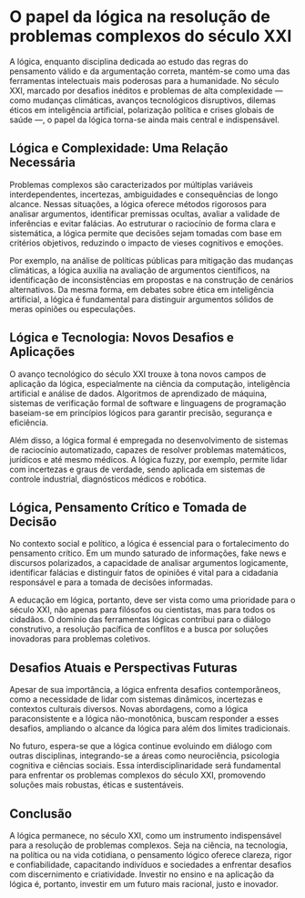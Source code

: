 # O papel da lógica na resolução de problemas complexos do século XXI

A lógica, enquanto disciplina dedicada ao estudo das regras do pensamento válido e da argumentação correta, mantém-se como uma das ferramentas intelectuais mais poderosas para a humanidade. No século XXI, marcado por desafios inéditos e problemas de alta complexidade — como mudanças climáticas, avanços tecnológicos disruptivos, dilemas éticos em inteligência artificial, polarização política e crises globais de saúde —, o papel da lógica torna-se ainda mais central e indispensável.

## Lógica e Complexidade: Uma Relação Necessária

Problemas complexos são caracterizados por múltiplas variáveis interdependentes, incertezas, ambiguidades e consequências de longo alcance. Nessas situações, a lógica oferece métodos rigorosos para analisar argumentos, identificar premissas ocultas, avaliar a validade de inferências e evitar falácias. Ao estruturar o raciocínio de forma clara e sistemática, a lógica permite que decisões sejam tomadas com base em critérios objetivos, reduzindo o impacto de vieses cognitivos e emoções.

Por exemplo, na análise de políticas públicas para mitigação das mudanças climáticas, a lógica auxilia na avaliação de argumentos científicos, na identificação de inconsistências em propostas e na construção de cenários alternativos. Da mesma forma, em debates sobre ética em inteligência artificial, a lógica é fundamental para distinguir argumentos sólidos de meras opiniões ou especulações.

## Lógica e Tecnologia: Novos Desafios e Aplicações

O avanço tecnológico do século XXI trouxe à tona novos campos de aplicação da lógica, especialmente na ciência da computação, inteligência artificial e análise de dados. Algoritmos de aprendizado de máquina, sistemas de verificação formal de software e linguagens de programação baseiam-se em princípios lógicos para garantir precisão, segurança e eficiência.

Além disso, a lógica formal é empregada no desenvolvimento de sistemas de raciocínio automatizado, capazes de resolver problemas matemáticos, jurídicos e até mesmo médicos. A lógica fuzzy, por exemplo, permite lidar com incertezas e graus de verdade, sendo aplicada em sistemas de controle industrial, diagnósticos médicos e robótica.

## Lógica, Pensamento Crítico e Tomada de Decisão

No contexto social e político, a lógica é essencial para o fortalecimento do pensamento crítico. Em um mundo saturado de informações, fake news e discursos polarizados, a capacidade de analisar argumentos logicamente, identificar falácias e distinguir fatos de opiniões é vital para a cidadania responsável e para a tomada de decisões informadas.

A educação em lógica, portanto, deve ser vista como uma prioridade para o século XXI, não apenas para filósofos ou cientistas, mas para todos os cidadãos. O domínio das ferramentas lógicas contribui para o diálogo construtivo, a resolução pacífica de conflitos e a busca por soluções inovadoras para problemas coletivos.

## Desafios Atuais e Perspectivas Futuras

Apesar de sua importância, a lógica enfrenta desafios contemporâneos, como a necessidade de lidar com sistemas dinâmicos, incertezas e contextos culturais diversos. Novas abordagens, como a lógica paraconsistente e a lógica não-monotônica, buscam responder a esses desafios, ampliando o alcance da lógica para além dos limites tradicionais.

No futuro, espera-se que a lógica continue evoluindo em diálogo com outras disciplinas, integrando-se a áreas como neurociência, psicologia cognitiva e ciências sociais. Essa interdisciplinaridade será fundamental para enfrentar os problemas complexos do século XXI, promovendo soluções mais robustas, éticas e sustentáveis.

## Conclusão

A lógica permanece, no século XXI, como um instrumento indispensável para a resolução de problemas complexos. Seja na ciência, na tecnologia, na política ou na vida cotidiana, o pensamento lógico oferece clareza, rigor e confiabilidade, capacitando indivíduos e sociedades a enfrentar desafios com discernimento e criatividade. Investir no ensino e na aplicação da lógica é, portanto, investir em um futuro mais racional, justo e inovador.